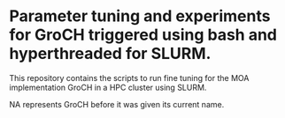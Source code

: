 # Parameter tuning and experiments for GroCH triggered using bash and hyperthreaded for SLURM.
This repository contains the scripts to run fine tuning for the MOA implementation GroCH in a HPC cluster using SLURM.

NA represents GroCH before it was given its current name.
